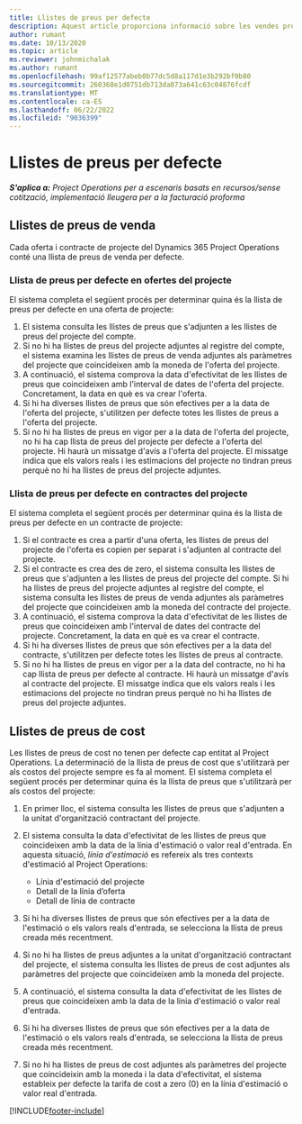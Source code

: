 ```yaml
---
title: Llistes de preus per defecte
description: Aquest article proporciona informació sobre les vendes predeterminades i les llistes de preus de cost a Project Operations.
author: rumant
ms.date: 10/13/2020
ms.topic: article
ms.reviewer: johnmichalak
ms.author: rumant
ms.openlocfilehash: 99af12577abeb0b77dc5d8a117d1e3b292bf0b80
ms.sourcegitcommit: 260368e1d0751db713da073a641c63c04876fcdf
ms.translationtype: MT
ms.contentlocale: ca-ES
ms.lasthandoff: 06/22/2022
ms.locfileid: "9036399"
---
```

# <a name="default-price-lists"></a>Llistes de preus per defecte

_**S'aplica a:** Project Operations per a escenaris basats en recursos/sense cotització, implementació lleugera per a la facturació proforma_

## <a name="sales-price-lists"></a>Llistes de preus de venda

Cada oferta i contracte de projecte del Dynamics 365 Project Operations conté una llista de preus de venda per defecte. 

### <a name="price-list-default-on-project-quotes"></a>Llista de preus per defecte en ofertes del projecte
El sistema completa el següent procés per determinar quina és la llista de preus per defecte en una oferta de projecte:

1. El sistema consulta les llistes de preus que s'adjunten a les llistes de preus del projecte del compte. 
2. Si no hi ha llistes de preus del projecte adjuntes al registre del compte, el sistema examina les llistes de preus de venda adjuntes als paràmetres del projecte que coincideixen amb la moneda de l'oferta del projecte.
3. A continuació, el sistema comprova la data d'efectivitat de les llistes de preus que coincideixen amb l'interval de dates de l'oferta del projecte. Concretament, la data en què es va crear l'oferta.
4. Si hi ha diverses llistes de preus que són efectives per a la data de l'oferta del projecte, s'utilitzen per defecte totes les llistes de preus a l'oferta del projecte.
5. Si no hi ha llistes de preus en vigor per a la data de l'oferta del projecte, no hi ha cap llista de preus del projecte per defecte a l'oferta del projecte. Hi haurà un missatge d'avís a l'oferta del projecte. El missatge indica que els valors reals i les estimacions del projecte no tindran preus perquè no hi ha llistes de preus del projecte adjuntes.

### <a name="price-list-default-on-project-contracts"></a>Llista de preus per defecte en contractes del projecte 
El sistema completa el següent procés per determinar quina és la llista de preus per defecte en un contracte de projecte:

1. Si el contracte es crea a partir d'una oferta, les llistes de preus del projecte de l'oferta es copien per separat i s'adjunten al contracte del projecte.
2. Si el contracte es crea des de zero, el sistema consulta les llistes de preus que s'adjunten a les llistes de preus del projecte del compte. Si hi ha llistes de preus del projecte adjuntes al registre del compte, el sistema consulta les llistes de preus de venda adjuntes als paràmetres del projecte que coincideixen amb la moneda del contracte del projecte.
4. A continuació, el sistema comprova la data d'efectivitat de les llistes de preus que coincideixen amb l'interval de dates del contracte del projecte. Concretament, la data en què es va crear el contracte.
5. Si hi ha diverses llistes de preus que són efectives per a la data del contracte, s'utilitzen per defecte totes les llistes de preus al contracte.
6. Si no hi ha llistes de preus en vigor per a la data del contracte, no hi ha cap llista de preus per defecte al contracte. Hi haurà un missatge d'avís al contracte del projecte. El missatge indica que els valors reals i les estimacions del projecte no tindran preus perquè no hi ha llistes de preus del projecte adjuntes.

## <a name="cost-price-lists"></a>Llistes de preus de cost

Les llistes de preus de cost no tenen per defecte cap entitat al Project Operations. La determinació de la llista de preus de cost que s'utilitzarà per als costos del projecte sempre es fa al moment. El sistema completa el següent procés per determinar quina és la llista de preus que s'utilitzarà per als costos del projecte:

1. En primer lloc, el sistema consulta les llistes de preus que s'adjunten a la unitat d'organització contractant del projecte.
2. El sistema consulta la data d'efectivitat de les llistes de preus que coincideixen amb la data de la línia d'estimació o valor real d'entrada. En aquesta situació, *línia d'estimació* es refereix als tres contexts d'estimació al Project Operations:

    - Línia d'estimació del projecte
    - Detall de la línia d’oferta
    - Detall de línia de contracte
  
3. Si hi ha diverses llistes de preus que són efectives per a la data de l'estimació o els valors reals d'entrada, se selecciona la llista de preus creada més recentment.
4. Si no hi ha llistes de preus adjuntes a la unitat d'organització contractant del projecte, el sistema consulta les llistes de preus de cost adjuntes als paràmetres del projecte que coincideixen amb la moneda del projecte.
5. A continuació, el sistema consulta la data d'efectivitat de les llistes de preus que coincideixen amb la data de la línia d'estimació o valor real d'entrada. 
6. Si hi ha diverses llistes de preus que són efectives per a la data de l'estimació o els valors reals d'entrada, se selecciona la llista de preus creada més recentment.
7. Si no hi ha llistes de preus de cost adjuntes als paràmetres del projecte que coincideixin amb la moneda i la data d'efectivitat, el sistema estableix per defecte la tarifa de cost a zero (0) en la línia d'estimació o valor real d'entrada.


[!INCLUDE[footer-include](../includes/footer-banner.md)]
